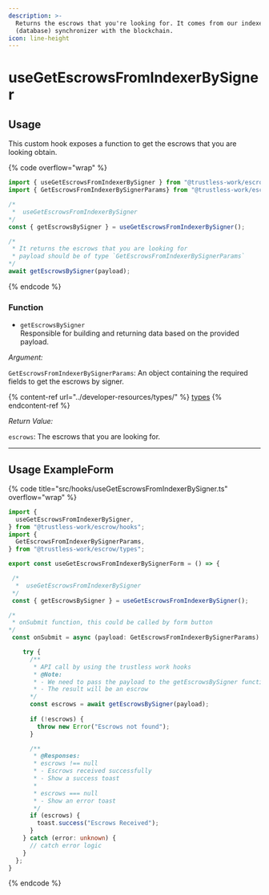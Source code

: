 ```yaml
---
description: >-
  Returns the escrows that you're looking for. It comes from our indexer
  (database) synchronizer with the blockchain.
icon: line-height
---
```


# useGetEscrowsFromIndexerBySigner

## Usage

This custom hook exposes a function to get the escrows that you are looking obtain.

{% code overflow="wrap" %}
```typescript
import { useGetEscrowsFromIndexerBySigner } from "@trustless-work/escrow/hooks";
import { GetEscrowsFromIndexerBySignerParams} from "@trustless-work/escrow/types";

/*
 *  useGetEscrowsFromIndexerBySigner
*/
const { getEscrowsBySigner } = useGetEscrowsFromIndexerBySigner();

/* 
 * It returns the escrows that you are looking for
 * payload should be of type `GetEscrowsFromIndexerBySignerParams`
*/
await getEscrowsBySigner(payload);
```
{% endcode %}

### Function

* `getEscrowsBySigner`\
  Responsible for building and returning data based on the provided payload.

_Argument:_

`GetEscrowsFromIndexerBySignerParams`: An object containing the required fields to get the escrows by signer.

{% content-ref url="../developer-resources/types/" %}
[types](../developer-resources/types/)
{% endcontent-ref %}

_Return Value:_

`escrows`: The escrows that you are looking for.

***

## Usage ExampleForm

{% code title="src/hooks/useGetEscrowsFromIndexerBySigner.ts" overflow="wrap" %}
```typescript
import {
  useGetEscrowsFromIndexerBySigner,
} from "@trustless-work/escrow/hooks";
import {
  GetEscrowsFromIndexerBySignerParams, 
} from "@trustless-work/escrow/types";

export const useGetEscrowsFromIndexerBySignerForm = () => {

 /*
  *  useGetEscrowsFromIndexerBySigner
 */
 const { getEscrowsBySigner } = useGetEscrowsFromIndexerBySigner();

/*
 * onSubmit function, this could be called by form button
*/
 const onSubmit = async (payload: GetEscrowsFromIndexerBySignerParams) => {

    try {
      /**
       * API call by using the trustless work hooks
       * @Note:
       * - We need to pass the payload to the getEscrowsBySigner function
       * - The result will be an escrow
      */
      const escrows = await getEscrowsBySigner(payload);
      
      if (!escrows) {
        throw new Error("Escrows not found");
      }

      /**
       * @Responses:
       * escrows !== null
       * - Escrows received successfully
       * - Show a success toast
       *
       * escrows === null
       * - Show an error toast
       */
      if (escrows) {
        toast.success("Escrows Received");
      }
    } catch (error: unknown) {
      // catch error logic
    }
  };
}

```
{% endcode %}

